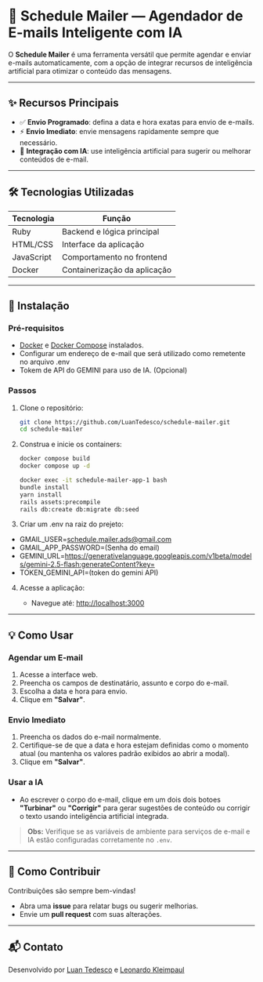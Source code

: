 # 📧 Schedule Mailer — Agendador de E-mails Inteligente com IA

O **Schedule Mailer** é uma ferramenta versátil que permite agendar e enviar e-mails automaticamente, com a opção de integrar recursos de inteligência artificial para otimizar o conteúdo das mensagens.

---

## ✨ Recursos Principais

- ✅ **Envio Programado**: defina a data e hora exatas para envio de e-mails.
- ⚡ **Envio Imediato**: envie mensagens rapidamente sempre que necessário.
- 🤖 **Integração com IA**: use inteligência artificial para sugerir ou melhorar conteúdos de e-mail.

---

## 🛠️ Tecnologias Utilizadas

| Tecnologia  | Função                          |
|-------------|---------------------------------|
| Ruby        | Backend e lógica principal      |
| HTML/CSS    | Interface da aplicação          |
| JavaScript  | Comportamento no frontend       |
| Docker      | Containerização da aplicação    |

---

## 🚀 Instalação

### Pré-requisitos

- [Docker](https://www.docker.com/) e [Docker Compose](https://docs.docker.com/compose/) instalados.
- Configurar um endereço de e-mail que será utilizado como remetente no arquivo .env
- Tokem de API do GEMINI para uso de IA. (Opcional)

### Passos

1. Clone o repositório:

   ```bash
   git clone https://github.com/LuanTedesco/schedule-mailer.git
   cd schedule-mailer
   ```

2. Construa e inicie os containers:

   ```bash
   docker compose build
   docker compose up -d

   docker exec -it schedule-mailer-app-1 bash
   bundle install
   yarn install
   rails assets:precompile
   rails db:create db:migrate db:seed
   ```

3. Criar um .env na raiz do prejeto:

- GMAIL_USER=schedule.mailer.ads@gmail.com
- GMAIL_APP_PASSWORD=(Senha do email)
- GEMINI_URL=https://generativelanguage.googleapis.com/v1beta/models/gemini-2.5-flash:generateContent?key=
- TOKEN_GEMINI_API=(token do gemini API)

4. Acesse a aplicação:

   - Navegue até: [http://localhost:3000](http://localhost:3000)

---

## 💡 Como Usar

### Agendar um E-mail

1. Acesse a interface web.
2. Preencha os campos de destinatário, assunto e corpo do e-mail.
3. Escolha a data e hora para envio.
4. Clique em **"Salvar"**.

### Envio Imediato

1. Preencha os dados do e-mail normalmente.
2. Certifique-se de que a data e hora estejam definidas como o momento atual (ou mantenha os valores padrão exibidos ao abrir a modal).
3. Clique em **"Salvar"**.

### Usar a IA

- Ao escrever o corpo do e-mail, clique em um dois dois botoes **"Turbinar"** ou **"Corrigir"** para gerar sugestões de conteúdo ou corrigir o texto usando inteligência artificial integrada.

> **Obs:** Verifique se as variáveis de ambiente para serviços de e-mail e IA estão configuradas corretamente no `.env`.

---

## 🤝 Como Contribuir

Contribuições são sempre bem-vindas!

- Abra uma **issue** para relatar bugs ou sugerir melhorias.
- Envie um **pull request** com suas alterações.

---

## 📬 Contato

Desenvolvido por [Luan Tedesco](https://github.com/LuanTedesco) e [Leonardo Kleimpaul](https://github.com/LeonardoKleimpaul)
